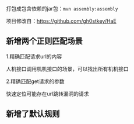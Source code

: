 打包成包含依赖的jar包：`mvn assembly:assembly`

项目修改自：https://github.com/gh0stkey/HaE



## 新增两个正则匹配场景

1.精确匹配请求url的内容

人机接口调用机机接口的场景，可以找出所有机机接口

2.精确匹配get请求的参数

快速定位可能存在url跳转漏洞的请求



## 新增了默认规则